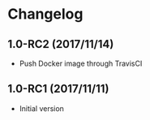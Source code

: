 # Changelog

## 1.0-RC2 (2017/11/14)

* Push Docker image through TravisCI

## 1.0-RC1 (2017/11/11)

* Initial version
